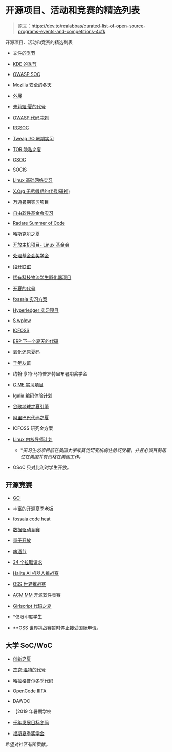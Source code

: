 # 开源项目、活动和竞赛的精选列表

> 原文：<https://dev.to/realabbas/curated-list-of-open-source-programs-events-and-competitions-4cfk>

开源项目、活动和竞赛的精选列表

*   [文件的季节](https://developers.google.com/season-of-docs/)

*   [KDE 的季节](https://season.kde.org)

*   [OWASP SOC](https://www.owasp.org/index.php/OWASP_Code_Sprint_2017)

*   [Mozilla 安全的冬天](https://wiki.mozilla.org/Security/Automation/Winter_Of_Security_2016)

*   [外展](https://www.g%20me.org/outreachy/)

*   [朱莉娅·夏的代号](https://julialang.org/soc/ideas-page)

*   [OWASP 代码冲刺](https://www.owasp.org/index.php/GSoC2019_Ideas)

*   [RGSOC](http://railsgirlssummerofcode.org/)

*   [Tweag I/O 暑期实习](https://www.tweag.io/posts/2019-03-11-internships.html)

*   [TOR 隐私之夏](https://trac.torproject.org/projects/tor/wiki/org/TorSoP)

*   [GSOC](https://developers.google.com/open-source/gsoc/)

*   [SOCIS](https://socis.esa.int/)

*   [Linux 基础网络实习](https://wiki.lfnetworking.org/display/LN/LF+Networking+Internships)

*   [X.Org 无尽假期的代号(研祥)](http://www.x.org/wiki/XorgEVoC/)

*   [万通暑期实习项目](https://www.dataone.org/internships)

*   [自由软件基金会实习](http://www.fsf.org/volunteer/internships)

*   [Radare Summer of Code](http://rada.re/r/rsoc.html)

*   哈斯克尔之夏

*   [开放主机项目- Linux 基金会](https://www.openmainframeproject.org/blog/2017/11/20/want-hack-mainframe-next-summer-summer-2018-internship-program-%20w-accepting-applications)

*   [处理基金会奖学金](https://processingfoundation.org/fellowships/)

*   [段开联谊](https://open.segment.com/fellowship)

*   [稀有科技物流学生孵化器项目](https://rare-tech%20logies.com/incubator/#details)

*   [开夏的代号](https://summerofcode.be/)

*   [fossaia 实习方案](https://fossasia.org/internship)

*   [Hyperledger 实习项目](https://wiki.hyperledger.org/display/INTERN/Hyperledger+Internship+Program)

*   [S wplow](https://s%20wplowanalytics.com/company/careers/?gh_jid=1107068)

*   [ICFOSS](https://icfoss.in/event/invitation-for-interns-0)

*   [ERP 下一个夏天的代码](https://erpnext.org/esoc)

*   [氧化还原夏码](https://www.redox-os.org/rsoc/)

*   [千年友谊](https://milleniumfellows.org/)

*   约翰·亨特·马特普罗特里布暑期奖学金

*   [G ME 实习项目](https://wiki.g%20me.org/Internships)

*   [Igalia 编码体验计划](https://www.igalia.com/about-us/coding-experience)

*   [谷歌地球之夏引擎](https://sites.google.com/view/summerofearthengine/home)

*   [阿里巴巴代码之夏](https://developer.aliyun.com/summerofcode2019)

*   ICFOSS 研究金方案

*   [Linux 内核导师计划](https://wiki.linuxfoundation.org/lkmp)

    *   **实习生必须目前在美国大学或其他研究机构注册或受雇，并且必须目前居住在美国并有资格在美国工作。*
*   OSoC 只对比利时学生开放。

## 开源竞赛

*   [GCI](https://codein.withgoogle.com/archive/)

*   [丰富的开源夏季老板](https://lab.codingblocks.com/boss)

*   [fossaia code heat](https://codeheat.org/)

*   [数据驱动竞赛](https://www.drivendata.org/competitions/)

*   [量子开放](https://www.quantopian.com/open)

*   [啤酒节](https://hacktoberfest.digitalocean.com/)

*   [24 个拉取请求](https://24pullrequests.com/)

*   [Halite AI 机器人挑战赛](https://halite.io/)

*   [OSS 世界挑战赛](https://www.oss.kr/en_oss_world_challenage)

*   [ACM MM 开源软件竞赛](http://sigmm.org/Resources/software/ossc)

*   [Girlscript 代码之夏](http://gssoc.tech/)

*   *仅限印度学生

*   **OSS 世界挑战赛暂时停止接受国际申请。

## 大学 SoC/WoC

*   [创新之夏](https://oss2019.github.io/SoI.html)

*   [杰克·温特的代号](https://njackwinterofcode.github.io/)

*   [哈拉格普尔冬季代码](https://kossiitkgp.org/)

*   [OpenCode IIITA](https://opencodeiiita.github.io/)

*   DAWOC

*   【2019 年暑期学校

*   [千年发展目标冬码](http://mdg.iitr.ac.in/woc/2018/11/23/Winter-of-Code-18)

*   [福斯夏季奖学金](https://fossee.in/)

希望对社区有所贡献。